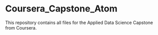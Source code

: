 # Coursera_Capstone_Atom
This repository contains all files for the Applied Data Science Capstone from Coursera.
